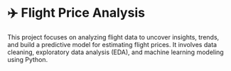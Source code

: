 # ✈️ Flight Price Analysis

This project focuses on analyzing flight data to uncover insights, trends, and build a predictive model for estimating flight prices. It involves data cleaning, exploratory data analysis (EDA), and machine learning modeling using Python.



